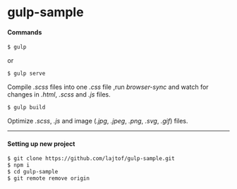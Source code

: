 # gulp-sample
#### Commands
```sh
$ gulp
```
or
```sh
$ gulp serve
```
Compile _.scss_ files into one _.css_ file ,run _browser-sync_ and watch for changes in _.html_, _.scss_ and _.js_ files.
```sh
$ gulp build
```
Optimize _.scss_, _.js_ and image (_.jpg_, _.jpeg_, _.png_, _.svg_, _.gif_) files.
___
#### Setting up new project
```sh
$ git clone https://github.com/lajtof/gulp-sample.git
$ npm i
$ cd gulp-sample
$ git remote remove origin
```
